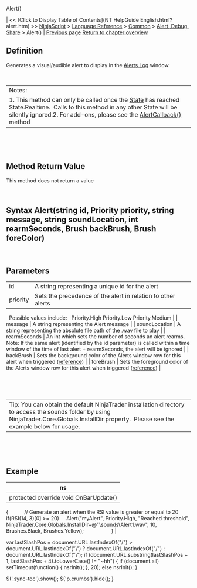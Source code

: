 ﻿










 


Alert()







| &lt;&lt; [Click to Display Table of Contents](NT HelpGuide English.html?alert.htm) &gt;&gt;
 [NinjaScript](ninjascript.htm) &gt; [Language Reference](language_reference_wip.htm) &gt; [Common](common.htm) &gt; [Alert, Debug, Share](alert__debugging_and_sharing.htm) &gt;
Alert() | [Previous page](alert__debugging_and_sharing.htm)
[Return to chapter overview](alert__debugging_and_sharing.htm)










Definition
----------


Generates a visual/audible alert to display in the [Alerts Log](alerts_log.htm) window.


 




|  |
| --- |
| Notes: 
1. This method can only be called once the [State](state.htm) has reached State.Realtime.  Calls to this method in any other State will be silently ignored.2. For add-ons, please see the [AlertCallback()](alertcallback.htm) method |



 


 


Method Return Value
-------------------


This method does not return a value


 


Syntax
Alert(string id, Priority priority, string message, string soundLocation, int rearmSeconds, Brush backBrush, Brush foreColor)
------------------------------------------------------------------------------------------------------------------------------------


 


Parameters
----------




|  |  |
| --- | --- |
| id | A string representing a unique id for the alert |
| priority | Sets the precedence of the alert in relation to other alerts
 
Possible values include:
 
Priority.High
Priority.Low
Priority.Medium |
| message | A string representing the Alert message |
| soundLocation | A string representing the absolute file path of the .wav file to play |
| rearmSeconds | An int which sets the number of seconds an alert rearms. Note: If the same alert (identified by the id parameter) is called within a time window of the time of last alert + rearmSeconds, the alert will be ignored |
| backBrush | Sets the background color of the Alerts window row for this alert when triggered ([reference](http://msdn.microsoft.com/en-us/library/system.drawing.color_members(v=vs.90).aspx)) |
| foreBrush | Sets the foreground color of the Alerts window row for this alert when triggered ([reference](http://msdn.microsoft.com/en-us/library/system.drawing.color_members(v=vs.90).aspx)) |



 


 




|  |
| --- |
| Tip: You can obtain the default NinjaTrader installation directory to access the sounds folder by using NinjaTrader.Core.Globals.InstallDir property.  Please see the example below for usage. |



 


 


Example
-------




| ns |
| --- |
| protected override void OnBarUpdate()
{         
   // Generate an alert when the RSI value is greater or equal to 20
   if(RSI(14, 3)[0] &gt;= 20)
     Alert("myAlert", Priority.High, "Reached threshold", NinjaTrader.Core.Globals.InstallDir+@"\sounds\Alert1.wav", 10, Brushes.Black, Brushes.Yellow);                   
} |






 
 var lastSlashPos = document.URL.lastIndexOf("/") &gt; document.URL.lastIndexOf("\\") ? document.URL.lastIndexOf("/") : document.URL.lastIndexOf("\\");
 if (document.URL.substring(lastSlashPos + 1, lastSlashPos + 4).toLowerCase() != "~hh") {
 if (document.all) setTimeout(function() {
 nsrInit();
 }, 20);
 else nsrInit();
 }
 
 
 $('.sync-toc').show();
 $('p.crumbs').hide();
 }
 
 
 



